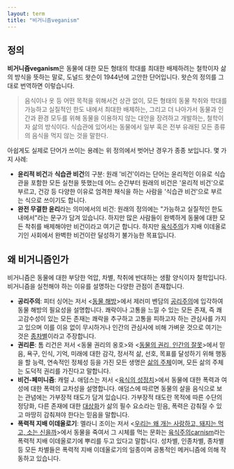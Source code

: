 ```yaml
---
layout: term
title: "비거니즘veganism"
---
```

## 정의

**비거니즘veganism**은 동물에 대한 모든 형태의 학대를 최대한 배제하려는 철학이자 삶의 방식을 뜻하는 말로, 도널드 왓슨이 1944년에 고안한 단어입니다. 왓슨의 정의를 그대로 번역하면 이렇습니다.

> 음식이나 옷 등 어떤 목적을 위해서건 상관 없이, 모든 형태의 동물 착취와 학대를 가능하고 실질적인 한도 내에서 최대한 배제하는, 그리고 더 나아가서 동물과 인간과 환경 모두를 위해 동물을 이용하지 않는 대안을 장려하고 개발하는, 철학이자 삶의 방식이다. 식습관에 있어서는 동물에서 일부 혹은 전부 유래된 모든 종류의 음식을 먹지 않는 것을 말한다.

아쉽게도 실제로 단어가 쓰이는 용례는 위 정의에서 벗어난 경우가 종종 보입니다. 몇 가지 사례:

- **윤리적 비건**과 **식습관 비건**의 구분: 원래 '비건'이라는 단어는 윤리적인 이유로 식습관을 포함한 모든 실천을 뜻했는데 어느 순간부터 원래의 비건은 '윤리적 비건'으로 부르고, 건강 등 다양한 이유로 엄격한 채식을 하는 사람을 '식습관 비건'으로 부르는 식으로 쓰이기도 합니다.
- **완전 무결한 윤리**라는 의미에서의 비건: 원래의 정의에는 "가능하고 실질적인 한도 내에서"라는 문구가 담겨 있습니다. 하지만 많은 사람들이 완벽하게 동물에 대한 모든 착취를 배제해야만 비건이라고 여기곤 합니다. 하지만 [육식주의](/terms/carnism.html)가 지배 이데올로기인 사회에서 완벽한 비건이란 달성하기 불가능한 목표입니다.

## 왜 비거니즘인가

비거니즘은 동물에 대한 부당한 억압, 차별, 착취에 반대하는 생활 양식이자 철학입니다. 비거니즘을 실천해야 하는 이유를 설명하는 다양한 관점이 존재합니다.

- **공리주의**: 피터 싱어는 저서 \<[동물 해방](/2019/07/28/animal-liberation.html)\>에서 제러미 벤담의 [공리주의](/terms/utilitarianism.html)에 입각하여 동물 해방의 필요성을 설명합니다. 쾌락이나 고통을 느낄 수 있는 모든 존재, 즉 쾌고감수성이 있는 모든 존재는 쾌락을 추구하고 고통을 피하고자 하는 관심사를 가지고 있으며 이를 이유 없이 무시하거나 인간의 관심사에 비해 가벼운 것으로 여기는 것은 [종차별](/terms/speciesism.html)이라고 주장합니다.
- **권리론**: 톰 리건은 저서 \<동물 권리의 옹호\>와 \<[동물의 권리, 인간의 잘못](/2019/08/01/animal-rights-human-wrongs.html)\>에서 믿음, 욕구, 인식, 기억, 미래에 대한 감각, 정서적 삶, 선호, 목표를 달성하기 위해 행동을 할 능력, 연속적인 정체성 등을 가진 모든 생명은 [삶의 주체](/terms/subject-of-life.html)이며, 모든 삶의 주체는 도덕적 권리를 가진다고 말합니다.
- **비건-페미니즘**: 캐럴 J. 애덤스는 저서 \<[육식의 성정치](/2020/01/15/the-sexual-politics-of-meat.html)\>에서 동물에 대한 폭력과 여성에 대한 폭력의 교차성을 설명합니다. 애덤스에 따르면 동물의 살을 음식으로 보는 관념에는 가부장적 태도가 담겨 있습니다. 가부장적 태도란 목적에 따른 수단의 정당화, 다른 존재에 대한 [대상화](/terms/objectification.html)가 삶의 필수 요소라는 믿음, 폭력은 감춰질 수 있고 마땅히 감춰져야 한다는 믿음을 말합니다.
- **폭력적 지배 이데올로기**: 멜라니 조이는 저서 \<[우리는 왜 개는 사랑하고, 돼지는 먹고, 소는 신을까](/2020/02/22/why-we-love-dogs.html)\>에서 동물을 죽여서 그 시체를 먹는 문화는 [육식주의carnism](/terms/carnism.html)라는 폭력적 지배 이데올로기에 뿌리를 두고 있다고 말합니다. 성차별, 인종차별, 종차별 등 모든 차별들은 폭력적 지배 이데올로기의 일종이며 공통적인 메커니즘에 의해 작동하고 있습니다.
